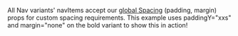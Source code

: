 All Nav variants' navItems accept our [global Spacing](https://playbook.powerapp.cloud/visual_guidelines/spacing) (padding, margin) props for custom spacing requirements. This example uses paddingY="xxs" and margin="none" on the bold variant to show this in action!
